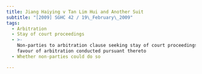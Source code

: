 ```yaml
---
title: Jiang Haiying v Tan Lim Hui and Another Suit
subtitle: "[2009] SGHC 42 / 19\_February\_2009"
tags:
  - Arbitration
  - Stay of court proceedings
  - >-
    Non-parties to arbitration clause seeking stay of court proceedings in
    favour of arbitration conducted pursuant thereto
  - Whether non-parties could do so

---
```


